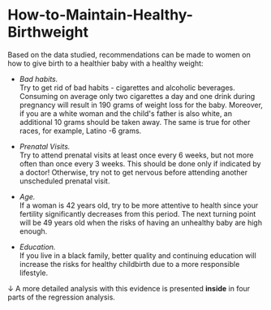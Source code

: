 # How-to-Maintain-Healthy-Birthweight

Based on the data studied, recommendations can be made to women on how to give birth to a healthier baby with a healthy weight:

- <em>Bad habits.</em><br>
  Try to get rid of bad habits - cigarettes and alcoholic beverages. Consuming on average only two cigarettes a day and one drink during 
  pregnancy will result in 190 grams of weight loss for the baby. Moreover, if you are a white woman and the child's father is also white, 
  an additional 10 grams should be taken away. The same is true for other races, for example, Latino -6 grams.

- <em>Prenatal Visits.</em><br>
  Try to attend prenatal visits at least once every 6 weeks, but not more often than once every 3 weeks. This should be done only if 
  indicated by a doctor! Otherwise, try not to get nervous before attending another unscheduled prenatal visit.

- <em>Age.</em><br>
  If a woman is 42 years old, try to be more attentive to health since your fertility significantly decreases from this period. The next 
  turning point will be 49 years old when the risks of having an unhealthy baby are high enough.

- <em>Education.</em><br>
  If you live in a black family, better quality and continuing education will increase the risks for healthy childbirth due to a more 
  responsible lifestyle.
  
↓ A more detailed analysis with this evidence is presented <strong>inside</strong> in four parts of the regression analysis.
